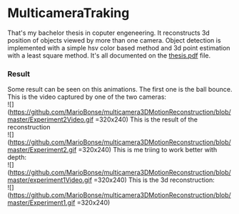 # MulticameraTraking
That's my bachelor thesis in coputer engeneering. It reconstructs 3d position of objects viewed by more than one camera. Object detection is implemented with a simple hsv color based method and 3d point estimation with a least square method.
It's all documented on the [thesis.pdf](https://github.com/MarioBonse/multicamera3DMotionReconstruction/blob/master/thesis.pdf) file.
### Result
Some result can be seen on this animations.
The first one is the ball bounce.
This is the video captured by one of the two cameras:<br/>
![](https://github.com/MarioBonse/multicamera3DMotionReconstruction/blob/master/Experiment2Video.gif =320x240)
This is the result of the reconstruction<br/>
![](https://github.com/MarioBonse/multicamera3DMotionReconstruction/blob/master/Experiment2.gif =320x240)
This is me triing to work better with depth:<br/>
![](https://github.com/MarioBonse/multicamera3DMotionReconstruction/blob/master/experiment1Video.gif =320x240)
This is the 3d reconstruction:<br/>
![](https://github.com/MarioBonse/multicamera3DMotionReconstruction/blob/master/Experiment1.gif =320x240)
